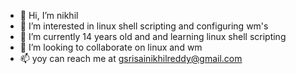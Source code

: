 - 👋 Hi, I’m nikhil
- 👀 I’m interested in linux shell scripting and configuring wm's
- 🌱 I’m currently 14 years old and and learning linux shell scripting
- 💞️ I’m looking to collaborate on linux and wm
- 📫 yoy can reach me at gsrisainikhilreddy@gmail.com

<!---
foodgl/foodgl is a ✨ special ✨ repository because its `README.md` (this file) appears on your GitHub profile.
You can click the Preview link to take a look at your changes.
--->
